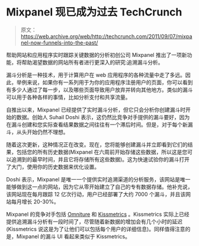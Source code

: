 # Mixpanel 现已成为过去 TechCrunch

> 原文：<https://web.archive.org/web/http://techcrunch.com/2011/09/07/mixpanel-now-funnels-into-the-past/>

帮助网站和应用程序实时跟踪关键数据的分析初创公司 Mixpanel 推出了一项新功能，将帮助渴望数据的网站所有者进行更深入的研究:追溯漏斗分析。

漏斗分析是一种技术，用于计算用户在 web 应用程序的各种流量中走了多远。因此，举例来说，如果你有一系列用于为你的应用程序注册用户的页面，你可以看到有多少人通过了每一步，以及哪些页面导致用户放弃并转向其他地方。类似的漏斗可以用于各种各样的事情，比如分析支付和共享流量。

自推出以来，Mixpanel 已经提供了实时漏斗分析，但它只会分析你创建漏斗时开始的数据。创始人 Suhail Doshi 表示，这仍然比竞争对手提供的漏斗要好，因为在漏斗创建和您实际查看结果数据之间往往有一个滞后时间。但是，对于每个新漏斗，从头开始仍然不理想。

随着这次更新，这种情况正在改变。现在，您将能够创建漏斗并立即看到它们的结果，包括您的所有历史数据(Mixpanel 在六周前开始存储这些数据，所以这是您可以追溯到的最早时间，并且它将存储所有这些数据)。这为快速试验你的漏斗打开了大门，使用你的历史数据来优化设置。

Doshi 表示，Mixpanel 是唯一一个提供实时追溯渠道的分析服务，该网站是唯一能够做到这一点的网站，因为它从零开始建立了自己的专有数据存储。他补充说，该网站现在每月跟踪 12 亿次行动，用户已经部署了大约 7000 个漏斗，并且该网站每月增长 20-30%。

Mixpanel 的竞争对手包括 [Omniture](https://web.archive.org/web/20230203074200/http://www.omniture.com/en/) 和 [Kissmetrics](https://web.archive.org/web/20230203074200/http://www.kissmetrics.com/) 。Kissmetrics 实际上已经提供追溯漏斗分析有一段时间了，尽管随着新数据的增加会有几个小时的延迟(Kissmetrics 说这是为了让他们可以包括每个用户的详细信息)。同样值得注意的是，Mixpanel 的漏斗 UI 看起来类似于 Kissmetrics。